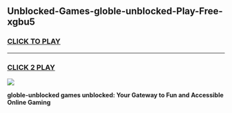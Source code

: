 
## Unblocked-Games-globle-unblocked-Play-Free-xgbu5
<h3>
<a href="https://premium76.site?title=globle-unblocked&ref=10A">CLICK TO PLAY</a></h3>
<hr>

<h3>
<a href="https://premium76.site?title=globle-unblocked&ref=10A">CLICK 2 PLAY</a>
  
</h3>

<a href="https://premium76.site?title=globle-unblocked&ref=10A"><img src="https://clearcache.store/games.png"></a>


**globle-unblocked games unblocked: Your Gateway to Fun and Accessible Online Gaming**
